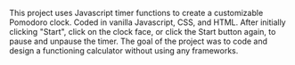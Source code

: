 This project uses Javascript timer functions to create a customizable Pomodoro clock. Coded in vanilla Javascript, CSS, and HTML. After initially clicking "Start", click on the clock face, or click the Start button again, to pause and unpause the timer. The goal of the project was to code and design a functioning calculator without using any frameworks.